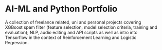 # AI-ML and Python Portfolio
A collection of freelance related, uni and personal projects covering XGBoost spam filter (feature selection, model selection criteria, training and evaluation); NLP, audio editing and API scripts as well as intro into Tensorflow in the context of Reinforcement Learning and Logistic Regression.
